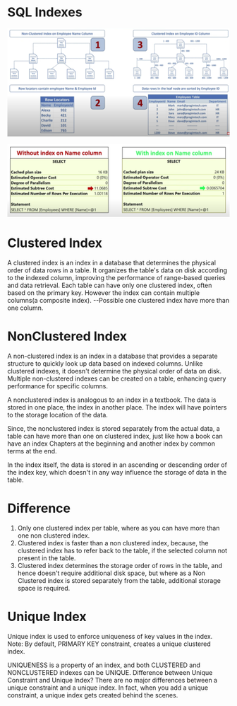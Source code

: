 # SQL Indexes

![Alt text](image.png)

![Alt text](image-1.png)

# Clustered Index
A clustered index is an index in a database that determines the physical order of data rows in a table. It organizes the table's data on disk according to the indexed column, improving the performance of range-based queries and data retrieval. Each table can have only one clustered index, often based on the primary key.
However the index can contain multiple columns(a composite index).
--Possible one clustered index have more than one column.

# NonClustered Index
A non-clustered index is an index in a database that provides a separate structure to quickly look up data based on indexed columns. Unlike clustered indexes, it doesn't determine the physical order of data on disk. Multiple non-clustered indexes can be created on a table, enhancing query performance for specific columns.

A nonclustered index is analogous to an index in a textbook. The data is stored in one place, the index in another place. The index will have pointers to the storage location of the data.

Since, the nonclustered index is stored separately from the actual data, a table can have more than one on clustered index, just like how a book can have an index Chapters at the beginning and another index by common terms at the end.

In the index itself, the data is stored in an ascending or descending order of the index key, which doesn't in any way influence the storage of data in the table.

# Difference
1. Only one clustered index per table, where as you can have more than one non clustered index.
2. Clustered index is faster than a non clustered index, because, the clustered index has to refer back to the table, if the selected column not present in the table.
3. Clustered index determines the storage order of rows in the table, and hence doesn't require additional disk space, but where as a Non Clustered index is stored separately from the table, additional storage space is required.

# Unique Index
Unique index is used to enforce uniqueness of key values in the index.
Note: By default, PRIMARY KEY constraint, creates a unique clustered index.

UNIQUENESS is a property of an index, and both CLUSTERED and NONCLUSTERED indexes can be UNIQUE.
Difference between Unique Constraint and Unique Index?
There are no major differences between a unique constraint and a unique index. In fact, when you add a unique constraint, a unique index gets created behind the scenes.


